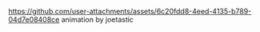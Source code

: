 

https://github.com/user-attachments/assets/6c20fdd8-4eed-4135-b789-04d7e08408ce
animation by joetastic
